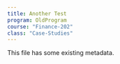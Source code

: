 ```yaml
---
title: Another Test
program: OldProgram
course: "Finance-202"
class: "Case-Studies"
---
```

This file has some existing metadata.
